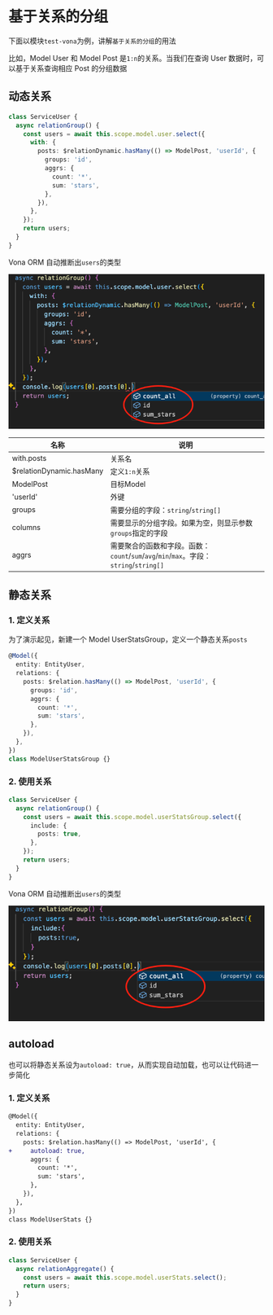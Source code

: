 # 基于关系的分组

下面以模块`test-vona`为例，讲解`基于关系的分组`的用法

比如，Model User 和 Model Post 是`1:n`的关系。当我们在查询 User 数据时，可以基于关系查询相应 Post 的分组数据

## 动态关系

``` typescript
class ServiceUser {
  async relationGroup() {
    const users = await this.scope.model.user.select({
      with: {
        posts: $relationDynamic.hasMany(() => ModelPost, 'userId', {
          groups: 'id',
          aggrs: {
            count: '*',
            sum: 'stars',
          },
        }),
      },
    });
    return users;
  }
}  
```

Vona ORM 自动推断出`users`的类型

![](../../../assets/img/orm/aggr-group/aggr-group-5.png)


|名称|说明|
|--|--|
|with.posts|关系名|
|$relationDynamic.hasMany|定义`1:n`关系|
|ModelPost|目标Model|
|'userId'|外键|
|groups|需要分组的字段：`string`/`string[]`|
|columns|需要显示的分组字段。如果为空，则显示参数`groups`指定的字段|
|aggrs|需要聚合的函数和字段。函数：`count`/`sum`/`avg`/`min`/`max`。字段：`string`/`string[]` |

## 静态关系

### 1. 定义关系

为了演示起见，新建一个 Model UserStatsGroup，定义一个静态关系`posts`

``` typescript
@Model({
  entity: EntityUser,
  relations: {
    posts: $relation.hasMany(() => ModelPost, 'userId', {
      groups: 'id',
      aggrs: {
        count: '*',
        sum: 'stars',
      },
    }),
  },
})
class ModelUserStatsGroup {}
```

### 2. 使用关系

``` typescript
class ServiceUser {
  async relationGroup() {
    const users = await this.scope.model.userStatsGroup.select({
      include: {
        posts: true,
      },
    });
    return users;
  }
}
```

Vona ORM 自动推断出`users`的类型

![](../../../assets/img/orm/aggr-group/aggr-group-6.png)

## autoload

也可以将静态关系设为`autoload: true`，从而实现自动加载，也可以让代码进一步简化

### 1. 定义关系

``` diff
@Model({
  entity: EntityUser,
  relations: {
    posts: $relation.hasMany(() => ModelPost, 'userId', {
+     autoload: true,
      aggrs: {
        count: '*',
        sum: 'stars',
      },
    }),
  },
})
class ModelUserStats {}
```

### 2. 使用关系

``` typescript
class ServiceUser {
  async relationAggregate() {
    const users = await this.scope.model.userStats.select();
    return users;
  }
}
```

